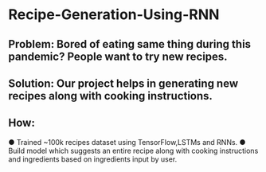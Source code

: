 # Recipe-Generation-Using-RNN
## Problem: Bored of eating same thing during this pandemic? People want to try new recipes.
## Solution: Our project helps in generating new recipes along with cooking instructions.
## How:
● Trained ~100k recipes dataset using TensorFlow,LSTMs and RNNs.
● Build model which suggests an entire recipe along with cooking instructions and ingredients based on ingredients input by user.
